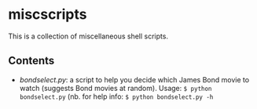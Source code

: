 # miscscripts
This is a collection of miscellaneous shell scripts.

## Contents

- *bondselect.py*: a script to help you decide which James Bond movie to watch (suggests Bond movies at random). Usage: `$ python bondselect.py` (nb. for help info: `$ python bondselect.py -h`
